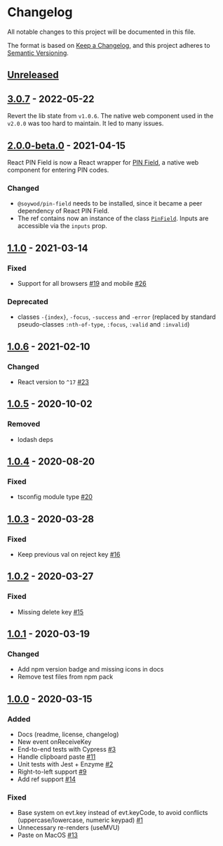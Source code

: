 # Changelog

All notable changes to this project will be documented in this file.

The format is based on [Keep a Changelog](https://keepachangelog.com/en/1.0.0/),
and this project adheres to [Semantic Versioning](https://semver.org/spec/v2.0.0.html).

## [Unreleased]

## [3.0.7] - 2022-05-22

Revert the lib state from `v1.0.6`. The native web component used in
the `v2.0.0` was too hard to maintain. It led to many issues.

## [2.0.0-beta.0] - 2021-04-15

React PIN Field is now a React wrapper for [PIN
Field](https://github.com/soywod/pin-field), a native web component for
entering PIN codes.

### Changed

- `@soywod/pin-field` needs to be installed, since it became a peer dependency
  of React PIN Field.
- The ref contains now an instance of the class
  [`PinField`](https://github.com/soywod/pin-field/blob/master/lib/pin-field.ts).
  Inputs are accessible via the `inputs` prop.

## [1.1.0] - 2021-03-14

### Fixed

- Support for all browsers [#19] and mobile [#26]

### Deprecated

- classes `-{index}`, `-focus`, `-success` and `-error` (replaced by standard pseudo-classes `:nth-of-type`, `:focus`, `:valid` and `:invalid`)

## [1.0.6] - 2021-02-10

### Changed

- React version to `^17` [#23]

## [1.0.5] - 2020-10-02

### Removed

- lodash deps

## [1.0.4] - 2020-08-20

### Fixed

- tsconfig module type [#20]

## [1.0.3] - 2020-03-28

### Fixed

- Keep previous val on reject key [#16]

## [1.0.2] - 2020-03-27

### Fixed

- Missing delete key [#15]

## [1.0.1] - 2020-03-19

### Changed

- Add npm version badge and missing icons in docs
- Remove test files from npm pack

## [1.0.0] - 2020-03-15

### Added

- Docs (readme, license, changelog)
- New event onReceiveKey
- End-to-end tests with Cypress [#3]
- Handle clipboard paste [#11]
- Unit tests with Jest + Enzyme [#2]
- Right-to-left support [#9]
- Add ref support [#14]

### Fixed

- Base system on evt.key instead of evt.keyCode, to avoid conflicts (uppercase/lowercase, numeric keypad) [#1]
- Unnecessary re-renders (useMVU)
- Paste on MacOS [#13]

[unreleased]: https://github.com/unfog-io/unfog-cli/compare/v3.0.7...HEAD
[3.0.7]: https://github.com/unfog-io/unfog-cli/compare/v2.0.0-beta.0...v3.0.7
[2.0.0-beta.0]: https://github.com/unfog-io/unfog-cli/compare/v1.1.0...v2.0.0-beta.0
[1.1.0]: https://github.com/unfog-io/unfog-cli/compare/v1.0.6...v1.1.0
[1.0.6]: https://github.com/unfog-io/unfog-cli/compare/v1.0.5...v1.0.6
[1.0.5]: https://github.com/unfog-io/unfog-cli/compare/v1.0.4...v1.0.5
[1.0.4]: https://github.com/unfog-io/unfog-cli/compare/v1.0.3...v1.0.4
[1.0.3]: https://github.com/unfog-io/unfog-cli/compare/v1.0.2...v1.0.3
[1.0.2]: https://github.com/unfog-io/unfog-cli/compare/v1.0.1...v1.0.2
[1.0.1]: https://github.com/unfog-io/unfog-cli/compare/v1.0.0...v1.0.1
[1.0.0]: https://github.com/unfog-io/unfog-cli/releases/tag/v1.0.0

[#1]: https://github.com/unfog-io/unfog-cli/issues/1
[#2]: https://github.com/unfog-io/unfog-cli/issues/2
[#3]: https://github.com/unfog-io/unfog-cli/issues/3
[#9]: https://github.com/unfog-io/unfog-cli/issues/9
[#11]: https://github.com/unfog-io/unfog-cli/issues/11
[#13]: https://github.com/unfog-io/unfog-cli/issues/13
[#14]: https://github.com/unfog-io/unfog-cli/issues/14
[#15]: https://github.com/unfog-io/unfog-cli/issues/15
[#16]: https://github.com/unfog-io/unfog-cli/issues/16
[#19]: https://github.com/unfog-io/unfog-cli/issues/19
[#20]: https://github.com/unfog-io/unfog-cli/issues/20
[#23]: https://github.com/unfog-io/unfog-cli/issues/23
[#26]: https://github.com/unfog-io/unfog-cli/issues/26
